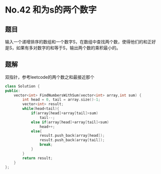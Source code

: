 # No.42 和为s的两个数字

## 题目

输入一个递增排序的数组和一个数字S，在数组中查找两个数，使得他们的和正好是S，如果有多对数字的和等于S，输出两个数的乘积最小的。 

## 题解

双指针，参考leetcode的两个数之和最接近那个

```c++
class Solution {
public:
    vector<int> FindNumbersWithSum(vector<int> array,int sum) {
        int head = 0, tail = array.size()-1;
        vector<int> result;
        while(head<tail){
            if(array[head]+array[tail]>sum)
                tail--;
            else if(array[head]+array[tail]<sum)
                head++;
            else{
                result.push_back(array[head]);
                result.push_back(array[tail]);
                break;
            }
        }
        return result;
    }
};
```

